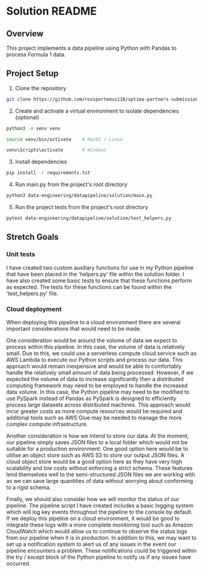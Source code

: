 # Solution README

## Overview

This project implements a data pipeline using Python with Pandas to process Formula 1 data.

## Project Setup

1. Clone the repository

```bash
git clone https://github.com/rossporteous118/optima-partners-submission.git
```

2. Create and activate a virtual environment to isolate dependencies (optional)

```bash
python3 -m venv venv

source venv/bin/activate    # MacOS / Linux

venv\Scripts\activate       # Windows
```

3. Install dependencies

```bash
pip install -r requirements.txt
```

4. Run main.py from the project's root directory

```bash
python3 data-engineering/datapipeline/solution/main.py
```

5. Run the project tests from the project's root directory

```bash
pytest data-engineering/datapipeline/solution/test_helpers.py
```

## Stretch Goals

### Unit tests

I have created two custom auxiliary functions for use in my Python pipeline that have been placed in the 'helpers.py' file within the solution folder. I have also created some basic tests to ensure that these functions perform as expected. The tests for these functions can be found within the 'test_helpers.py' file.

### Cloud deployment

When deploying this pipeline to a cloud environment there are several important considerations that would need to be made.

One consideration would be around the volume of data we expect to process within this pipeline. In this case, the volume of data is relatively small. Due to this, we could use a serverless compute cloud service such as AWS Lambda to execute our Python scripts and process our data. This approach would remain inexpensive and would be able to comfortably handle the relatively small amount of data being processed. However, if we expected the volume of data to increase significantly then a distributed computing framework may need to be employed to handle the increased data volume. In this case, the Python pipeline may need to be modified to use PySpark instead of Pandas as PySpark is designed to efficiently process large datasets across distributed machines. This approach would incur greater costs as more compute resources would be required and additonal tools such as AWS Glue may be needed to manage the more complex compute infrastructure.

Another consideration is how we intend to store our data. At the moment, our pipeline simply saves JSON files to a local folder which would not be suitable for a production environment. One good option here would be to utilise an object store such as AWS S3 to store our output JSON files. A cloud object store would be a good option here as they have very high scalability and low costs without enforcing a strict schema. These features lend themselves well to the semi-structured JSON files we are working with as we can save large quantities of data without worrying about conforming to a rigid schema.

Finally, we should also consider how we will monitor the status of our pipeline. The pipeline script I have created includes a basic logging system which will log key events throughout the pipeline to the console by default. If we deploy this pipeline on a cloud environment, it would be good to integrate these logs with a more complete monitoring tool such as Amazon CloudWatch which would allow us to continue to observe the status logs from our pipeline when it is in production. In addition to this, we may want to set up a notification system to alert us of any issues in the event our pipeline encounters a problem. These notifications could be triggered within the try / except block of the Python pipeline to notify us if any issues have occurred.
